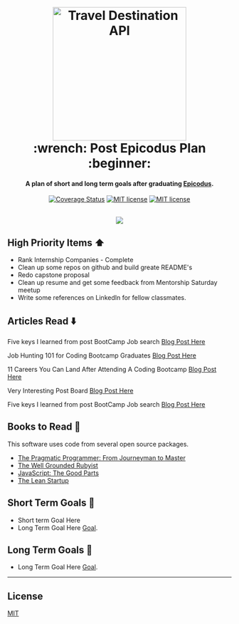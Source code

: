 
<h1 align="center">
  <br>
  <a href="http://guides.rubyonrails.org/"><img src="http://www.tia-a3.com/upload/container/102/slideimg_idea_d.jpg" alt="Travel Destination API" width="300"></a>
  <br>
  :wrench: Post Epicodus Plan :beginner:
  <br>
</h1>

<h4 align="center">A plan of short and long term goals after graduating  <a href="https://www.epicodus.com/" target="_blank">Epicodus</a>.</h4>

<div align="center">

  [![Coverage Status](https://img.shields.io/badge/Resumes%20Sent-1-yellow.svg)](https://https://github.com/DanDanilyuk)
  [![MIT license](http://img.shields.io/badge/license-MIT-brightgreen.svg)](http://opensource.org/licenses/MIT)
  [![MIT license](https://img.shields.io/badge/Currently%20Working%20On-Internship-blue.svg)](http://opensource.org/licenses/MIT)
</div>
<br>
<div align="center">
  <img align="center" src="https://thumbs.gfycat.com/AdoredSpitefulHippopotamus-max-14mb.gif">
</div>

## High Priority Items :arrow_up:

* Rank Internship Companies - Complete
* Clean up some repos on github and build greate README's
* Redo capstone proposal
* Clean up resume and get some feedback from Mentorship Saturday meetup
* Write some references on LinkedIn for fellow classmates.

## Articles Read :arrow_down:

Five keys I learned from post BootCamp Job search [Blog Post Here](https://medium.freecodecamp.org/5-key-learnings-from-the-post-bootcamp-job-search-9a07468d2331)

Job Hunting 101 for Coding Bootcamp Graduates [Blog Post Here](https://www.getboost.io/posts/job-hunting-101-for-coding-bootcamp-graduates)

11 Careers You Can Land After Attending A Coding Bootcamp [Blog Post Here](https://www.forbes.com/sites/laurencebradford/2016/10/28/11-careers-you-can-land-after-attending-a-coding-bootcamp/#c3df7564a383)

Very Interesting Post Board [Blog Post Here](https://news.ycombinator.com/item?id=13006555)

Five keys I learned from post BootCamp Job search [Blog Post Here](https://medium.freecodecamp.org/5-key-learnings-from-the-post-bootcamp-job-search-9a07468d2331)

## Books to Read :beginner:

This software uses code from several open source packages.

- [The Pragmatic Programmer: From Journeyman to Master](https://www.amazon.com/dp/020161622X/?tag=codihorr-20)
- [The Well Grounded Rubyist](https://www.amazon.com/Well-Grounded-Rubyist-David-Black/dp/1617291692/ref=sr_1_1?s=books&ie=UTF8&qid=1513366292&sr=1-1&keywords=the+well+grounded+rubyist)
- [JavaScript: The Good Parts](https://www.amazon.com/JavaScript-Good-Parts-Douglas-Crockford/dp/0596517742/ref=sr_1_1?ie=UTF8&qid=1513366405&sr=8-1&keywords=JavaScript-Good-Parts-Douglas-Crockford)
- [The Lean Startup](https://www.amazon.com/Lean-Startup-Entrepreneurs-Continuous-Innovation/dp/0307887898/ref=sr_1_1?s=books&ie=UTF8&qid=1513366438&sr=1-1&keywords=the+lean+startup)


## Short Term Goals :key:
  * Short term Goal Here
  * Long Term Goal Here [Goal](https://Goal.com).

## Long Term Goals :wrench:
  * Long Term Goal Here [Goal](https://Goal.com).

---

## License

[MIT](https://opensource.org/licenses/MIT)
